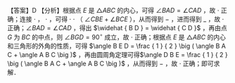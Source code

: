 【答案】D
【分析】根据点 $E$ 是 ${ \triangle A B C }$ 的内心，可得 $\angle B A D = \angle C A D$ ，故 $\cdot$ 正确；连接 $\cdot$ ， $\cdot$ ，可得 $\cdot$ $\cdot$ （ $\angle C B E + \angle B C E$ ），从而得到 $-$ ，进而得到 $\_$ ，故 $\cdot$ 正确；$\angle B A D = \angle C A D$ ，得出 $\widehat { B D } = \widehat { C D }$ ，再由点 $G$ 为 $B C$ 的中点，则 $\angle B G D = 9 0 ^ { \circ }$ 成立，故 $\cdot$ 正确；根据点 $E$ 是 ${ \triangle A B C }$ 的内心和三角形的外角的性质，可得 $\angle B E D = \frac { 1 } { 2 } \big ( \angle B A C + \angle A B C \big )$ ，再由圆周角定理可得$\angle D B E = \frac { 1 } { 2 } \big ( \angle B A C + \angle A B C \big )$ ，从而得到 $-$ ，故 $\cdot$ 正确；即可求解．

